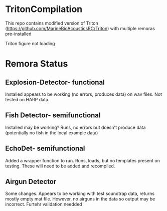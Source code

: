 # TritonCompilation 
This repo contains modified version of Triton (https://github.com/MarineBioAcousticsRC/Triton) with multiple remoras pre-installed

Triton figure not loading


# Remora Status
## Explosion-Detector- functional
Installed appears to be working (no errors, produces data) on wav files. Not tested on HARP data. 

## Fish Detector- semifunctional
Installed may be working? Runs, no errors but doesn't produce data (potentially no fish in the local example data)

## EchoDet- semifunctional
Added a wrapper function to run. Runs, loads, but no templates present on testing. These will need to be added and recompiled. 

## Airgun Detector
Some changes. Appears to be working with test soundtrap data, returns mostly empty mat file. However, no airguns in the data so output may be incorrect. Furtehr validation needded
